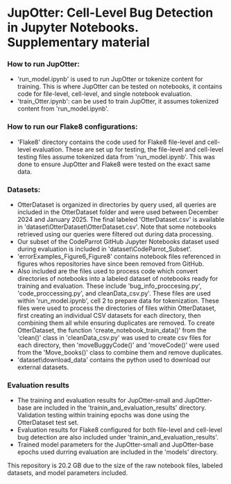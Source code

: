 # JupOtter: Cell-Level Bug Detection in Jupyter Notebooks. Supplementary material


### How to run JupOtter:
- 'run_model.ipynb' is used to run JupOtter or tokenize content for training. This is where JupOtter can be tested on notebooks, it contains code for file-level, cell-level, and single notebook evaluation.
- 'train_Otter.ipynb': can be used to train JupOtter, it assumes tokenized content from 'run_model.ipynb'. 


### How to run our Flake8 configurations:
- 'Flake8' directory contains the code used for Flake8 file-level and cell-level evaluation. These are set up for testing, the file-level and cell-level testing files assume tokenized data from 'run_model.ipynb'. This was done to ensure JupOtter and Flake8 were tested on the exact same data.

### Datasets:
- OtterDataset is organized in directories by query used, all queries are included in the OtterDataset folder and were used between December 2024 and January 2025. The final labeled 'OtterDataset.csv' is available in 'dataset\OtterDataset\OtterDataset.csv'. Note that some notebooks retrieved using our queries were filtered out during data processing.
- Our subset of the CodeParrot GitHub Jupyter Notebooks dataset used during evaluation is included in 'dataset\CodeParrot_Subset'.
- 'errorExamples_Figure6_Figure8' contains notebook files referenced in figures whos repositories have since been removed from GitHub.
- Also included are the files used to process code which convert directories of notebooks into a labeled dataset of notebooks ready for training and evaluation. These include 'bug_info_proccesing.py', 'code_proccessing.py', and cleanData_csv.py'. These files are used within 'run_model.ipynb', cell 2 to prepare data for tokenization. These files were used to process the directories of files within OtterDataset, first creating an individual CSV datasets for each directory, then combining them all while ensuring duplicates are removed. To create OtterDataset, the function 'create_notebook_train_data()' from the 'clean()' class in 'cleanData_csv.py' was used to create csv files for each directory, then 'moveBuggyCode()' and 'moveCode()' were used from the 'Move_books()' class to combine them and remove duplicates.
- 'dataset\download_data' contains the python used to download our external datasets.

### Evaluation results
- The training and evaluation results for JupOtter-small and JupOtter-base are included in the 'trainin_and_evaluation_results' directory. Validation testing within training epochs was done using the OtterDataset test set.
- Evaluation results for Flake8 configured for both file-level and cell-level bug detection are also included under 'trainin_and_evaluation_results'.
- Trained model parameters for the JupOtter-small and JupOtter-base epochs used durring evaluation are included in the 'models' directory.



This repository is 20.2 GB due to the size of the raw notebook files, labeled datasets, and model parameters included.






